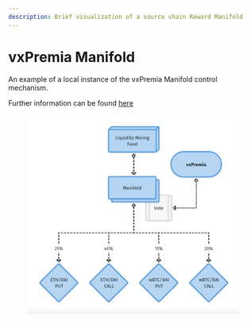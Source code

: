 ```yaml
---
description: Brief visualization of a source chain Reward Manifold
---
```


# vxPremia Manifold

An example of a local instance of the vxPremia Manifold control mechanism.

Further information can be found [here](./)

<figure><img src="../../../.gitbook/assets/image (8).png" alt=""><figcaption></figcaption></figure>
